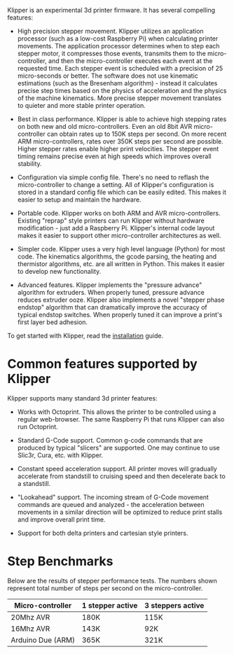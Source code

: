 Klipper is an experimental 3d printer firmware. It has several
compelling features:

* High precision stepper movement. Klipper utilizes an application
  processor (such as a low-cost Raspberry Pi) when calculating printer
  movements. The application processor determines when to step each
  stepper motor, it compresses those events, transmits them to the
  micro-controller, and then the micro-controller executes each event
  at the requested time.  Each stepper event is scheduled with a
  precision of 25 micro-seconds or better. The software does not use
  kinematic estimations (such as the Bresenham algorithm) - instead it
  calculates precise step times based on the physics of acceleration
  and the physics of the machine kinematics. More precise stepper
  movement translates to quieter and more stable printer operation.

* Best in class performance. Klipper is able to achieve high stepping
  rates on both new and old micro-controllers. Even an old 8bit AVR
  micro-controller can obtain rates up to 150K steps per second. On
  more recent ARM micro-controllers, rates over 350K steps per second
  are possible. Higher stepper rates enable higher print
  velocities. The stepper event timing remains precise even at high
  speeds which improves overall stability.

* Configuration via simple config file. There's no need to reflash the
  micro-controller to change a setting. All of Klipper's configuration
  is stored in a standard config file which can be easily edited. This
  makes it easier to setup and maintain the hardware.

* Portable code. Klipper works on both ARM and AVR
  micro-controllers. Existing "reprap" style printers can run Klipper
  without hardware modification - just add a Raspberry Pi. Klipper's
  internal code layout makes it easier to support other
  micro-controller architectures as well.

* Simpler code. Klipper uses a very high level language (Python) for
  most code. The kinematics algorithms, the gcode parsing, the heating
  and thermistor algorithms, etc. are all written in Python. This
  makes it easier to develop new functionality.

* Advanced features. Klipper implements the "pressure advance"
  algorithm for extruders. When properly tuned, pressure advance
  reduces extruder ooze. Klipper also implements a novel "stepper
  phase endstop" algorithm that can dramatically improve the accuracy
  of typical endstop switches. When properly tuned it can improve a
  print's first layer bed adhesion.

To get started with Klipper, read the [installation](Installation.md)
guide.

Common features supported by Klipper
====================================

Klipper supports many standard 3d printer features:

* Works with Octoprint. This allows the printer to be controlled using
  a regular web-browser. The same Raspberry Pi that runs Klipper can
  also run Octoprint.

* Standard G-Code support. Common g-code commands that are produced by
  typical "slicers" are supported. One may continue to use Slic3r,
  Cura, etc. with Klipper.

* Constant speed acceleration support. All printer moves will
  gradually accelerate from standstill to cruising speed and then
  decelerate back to a standstill.

* "Lookahead" support. The incoming stream of G-Code movement commands
  are queued and analyzed - the acceleration between movements in a
  similar direction will be optimized to reduce print stalls and
  improve overall print time.

* Support for both delta printers and cartesian style printers.

Step Benchmarks
===============

Below are the results of stepper performance tests. The numbers shown
represent total number of steps per second on the micro-controller.

| Micro-controller  | 1 stepper active | 3 steppers active |
| ----------------- | ---------------- | ----------------- |
| 20Mhz AVR         | 180K             | 115K              |
| 16Mhz AVR         | 143K             | 92K               |
| Arduino Due (ARM) | 365K             | 321K              |
